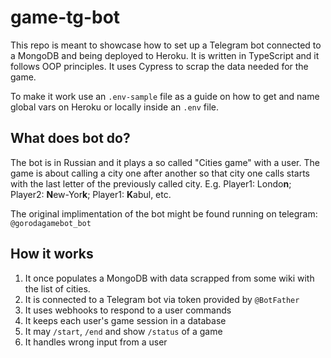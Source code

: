 # game-tg-bot

This repo is meant to showcase how to set up a Telegram bot connected to a MongoDB and being deployed to Heroku.
It is written in TypeScript and it follows OOP principles. It uses Cypress to scrap the data needed for the game.

To make it work use an `.env-sample` file as a guide on how to get and name global vars on Heroku
or locally inside an `.env` file.

## What does bot do?

The bot is in Russian and it plays a so called "Cities game" with a user.
The game is about calling a city one after another so that city one calls starts with the last letter of the previously
called city. E.g. Player1: Londo**n**; Player2: **N**ew-Yor**k**; Player1: **K**abul, etc.

The original implimentation of the bot might be found running on telegram: `@gorodagamebot_bot`

## How it works
1. It once populates a MongoDB with data scrapped from some wiki with the list of cities.
1. It is connected to a Telegram bot via token provided by `@BotFather`
1. It uses webhooks to respond to a user commands
1. It keeps each user's game session in a database
1. It may `/start`, `/end` and show `/status` of a game
1. It handles wrong input from a user
